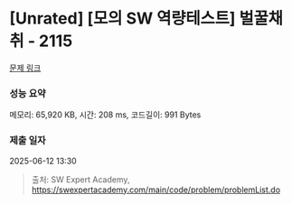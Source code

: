 # [Unrated] [모의 SW 역량테스트] 벌꿀채취 - 2115 

[문제 링크](https://swexpertacademy.com/main/code/problem/problemDetail.do?contestProbId=AV5V4A46AdIDFAWu) 

### 성능 요약

메모리: 65,920 KB, 시간: 208 ms, 코드길이: 991 Bytes

### 제출 일자

2025-06-12 13:30



> 출처: SW Expert Academy, https://swexpertacademy.com/main/code/problem/problemList.do